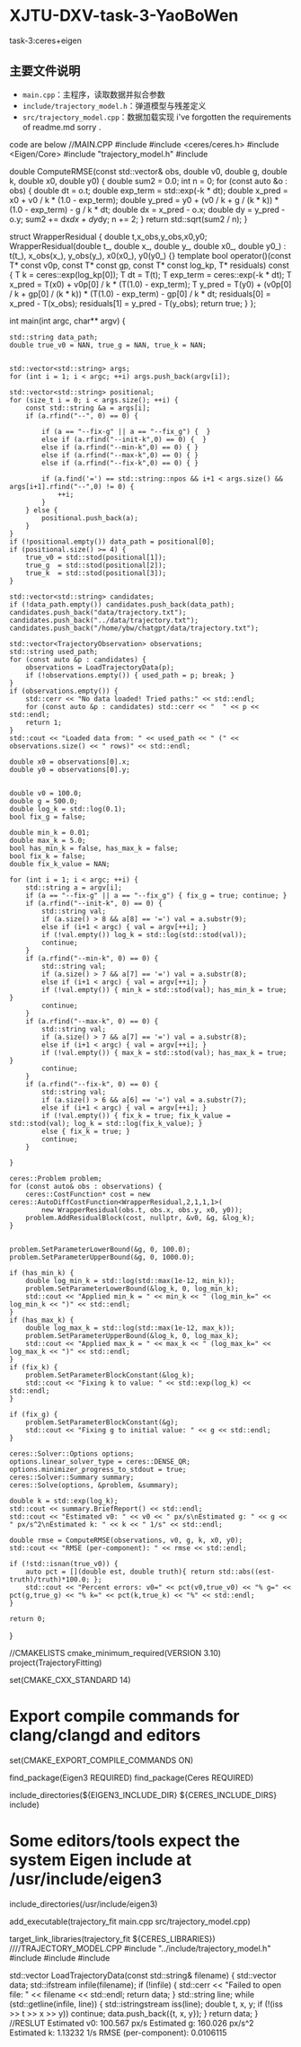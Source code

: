 # XJTU-DXV-task-3-YaoBoWen
task-3:ceres+eigen
## 主要文件说明
- `main.cpp`：主程序，读取数据并拟合参数
- `include/trajectory_model.h`：弹道模型与残差定义
- `src/trajectory_model.cpp`：数据加载实现
i've forgotten the requirements of readme.md sorry .

code are below
//MAIN.CPP
#include <iostream>
#include <ceres/ceres.h>
#include <Eigen/Core>
#include "trajectory_model.h"
#include <cmath>


double ComputeRMSE(const std::vector<TrajectoryObservation>& obs, double v0, double g, double k, double x0, double y0) {
    double sum2 = 0.0;
    int n = 0;
    for (const auto &o : obs) {
        double dt = o.t;
        double exp_term = std::exp(-k * dt);
        double x_pred = x0 + v0 / k * (1.0 - exp_term);
        double y_pred = y0 + (v0 / k + g / (k * k)) * (1.0 - exp_term) - g / k * dt;
        double dx = x_pred - o.x;
        double dy = y_pred - o.y;
        sum2 += dx*dx + dy*dy;
        n += 2;
    }
    return std::sqrt(sum2 / n);
}

struct WrapperResidual {
    double t,x_obs,y_obs,x0,y0;
    WrapperResidual(double t_, double x_, double y_, double x0_, double y0_) : t(t_), x_obs(x_), y_obs(y_), x0(x0_), y0(y0_) {}
    template<typename T>
    bool operator()(const T* const v0p, const T* const gp, const T* const log_kp, T* residuals) const {
        T k = ceres::exp(log_kp[0]);
        T dt = T(t);
        T exp_term = ceres::exp(-k * dt);
        T x_pred = T(x0) + v0p[0] / k * (T(1.0) - exp_term);
        T y_pred = T(y0) + (v0p[0] / k + gp[0] / (k * k)) * (T(1.0) - exp_term) - gp[0] / k * dt;
        residuals[0] = x_pred - T(x_obs);
        residuals[1] = y_pred - T(y_obs);
        return true;
    }
};

int main(int argc, char** argv) {
    
    std::string data_path;
    double true_v0 = NAN, true_g = NAN, true_k = NAN;

   
    std::vector<std::string> args;
    for (int i = 1; i < argc; ++i) args.push_back(argv[i]);

    std::vector<std::string> positional;
    for (size_t i = 0; i < args.size(); ++i) {
        const std::string &a = args[i];
        if (a.rfind("--", 0) == 0) {
          
            if (a == "--fix-g" || a == "--fix_g") {  }
            else if (a.rfind("--init-k",0) == 0) {  }
            else if (a.rfind("--min-k",0) == 0) { }
            else if (a.rfind("--max-k",0) == 0) { }
            else if (a.rfind("--fix-k",0) == 0) { }
            
            if (a.find('=') == std::string::npos && i+1 < args.size() && args[i+1].rfind("--",0) != 0) {
                ++i; 
            }
        } else {
            positional.push_back(a);
        }
    }
    if (!positional.empty()) data_path = positional[0];
    if (positional.size() >= 4) {
        true_v0 = std::stod(positional[1]);
        true_g  = std::stod(positional[2]);
        true_k  = std::stod(positional[3]);
    }

    std::vector<std::string> candidates;
    if (!data_path.empty()) candidates.push_back(data_path);
    candidates.push_back("data/trajectory.txt");
    candidates.push_back("../data/trajectory.txt");
    candidates.push_back("/home/ybw/chatgpt/data/trajectory.txt");

    std::vector<TrajectoryObservation> observations;
    std::string used_path;
    for (const auto &p : candidates) {
        observations = LoadTrajectoryData(p);
        if (!observations.empty()) { used_path = p; break; }
    }
    if (observations.empty()) {
        std::cerr << "No data loaded! Tried paths:" << std::endl;
        for (const auto &p : candidates) std::cerr << "  " << p << std::endl;
        return 1;
    }
    std::cout << "Loaded data from: " << used_path << " (" << observations.size() << " rows)" << std::endl;

    double x0 = observations[0].x;
    double y0 = observations[0].y;

    
    double v0 = 100.0;
    double g = 500.0;
    double log_k = std::log(0.1); 
    bool fix_g = false;

    double min_k = 0.01;
    double max_k = 5.0;
    bool has_min_k = false, has_max_k = false;
    bool fix_k = false;
    double fix_k_value = NAN;
  
    for (int i = 1; i < argc; ++i) {
        std::string a = argv[i];
        if (a == "--fix-g" || a == "--fix_g") { fix_g = true; continue; }
        if (a.rfind("--init-k", 0) == 0) {
            std::string val;
            if (a.size() > 8 && a[8] == '=') val = a.substr(9);
            else if (i+1 < argc) { val = argv[++i]; }
            if (!val.empty()) log_k = std::log(std::stod(val));
            continue;
        }
        if (a.rfind("--min-k", 0) == 0) {
            std::string val;
            if (a.size() > 7 && a[7] == '=') val = a.substr(8);
            else if (i+1 < argc) { val = argv[++i]; }
            if (!val.empty()) { min_k = std::stod(val); has_min_k = true; }
            continue;
        }
        if (a.rfind("--max-k", 0) == 0) {
            std::string val;
            if (a.size() > 7 && a[7] == '=') val = a.substr(8);
            else if (i+1 < argc) { val = argv[++i]; }
            if (!val.empty()) { max_k = std::stod(val); has_max_k = true; }
            continue;
        }
        if (a.rfind("--fix-k", 0) == 0) {
            std::string val;
            if (a.size() > 6 && a[6] == '=') val = a.substr(7);
            else if (i+1 < argc) { val = argv[++i]; }
            if (!val.empty()) { fix_k = true; fix_k_value = std::stod(val); log_k = std::log(fix_k_value); }
            else { fix_k = true; }
            continue;
        }
      
    }

    ceres::Problem problem;
    for (const auto& obs : observations) {
        ceres::CostFunction* cost = new ceres::AutoDiffCostFunction<WrapperResidual,2,1,1,1>(
            new WrapperResidual(obs.t, obs.x, obs.y, x0, y0));
        problem.AddResidualBlock(cost, nullptr, &v0, &g, &log_k);
    }

   
    problem.SetParameterLowerBound(&g, 0, 100.0);
    problem.SetParameterUpperBound(&g, 0, 1000.0);
    
    if (has_min_k) {
        double log_min_k = std::log(std::max(1e-12, min_k));
        problem.SetParameterLowerBound(&log_k, 0, log_min_k);
        std::cout << "Applied min_k = " << min_k << " (log_min_k=" << log_min_k << ")" << std::endl;
    }
    if (has_max_k) {
        double log_max_k = std::log(std::max(1e-12, max_k));
        problem.SetParameterUpperBound(&log_k, 0, log_max_k);
        std::cout << "Applied max_k = " << max_k << " (log_max_k=" << log_max_k << ")" << std::endl;
    }
    if (fix_k) {
        problem.SetParameterBlockConstant(&log_k);
        std::cout << "Fixing k to value: " << std::exp(log_k) << std::endl;
    }
   
    if (fix_g) {
        problem.SetParameterBlockConstant(&g);
        std::cout << "Fixing g to initial value: " << g << std::endl;
    }

    ceres::Solver::Options options;
    options.linear_solver_type = ceres::DENSE_QR;
    options.minimizer_progress_to_stdout = true;
    ceres::Solver::Summary summary;
    ceres::Solve(options, &problem, &summary);

    double k = std::exp(log_k);
    std::cout << summary.BriefReport() << std::endl;
    std::cout << "Estimated v0: " << v0 << " px/s\nEstimated g: " << g << " px/s^2\nEstimated k: " << k << " 1/s" << std::endl;

    double rmse = ComputeRMSE(observations, v0, g, k, x0, y0);
    std::cout << "RMSE (per-component): " << rmse << std::endl;

    if (!std::isnan(true_v0)) {
        auto pct = [](double est, double truth){ return std::abs((est-truth)/truth)*100.0; };
        std::cout << "Percent errors: v0=" << pct(v0,true_v0) << "% g=" << pct(g,true_g) << "% k=" << pct(k,true_k) << "%" << std::endl;
    }

    return 0;
}

//CMAKELISTS
cmake_minimum_required(VERSION 3.10)
project(TrajectoryFitting)

set(CMAKE_CXX_STANDARD 14)

# Export compile commands for clang/clangd and editors
set(CMAKE_EXPORT_COMPILE_COMMANDS ON)

find_package(Eigen3 REQUIRED)
find_package(Ceres REQUIRED)

include_directories(${EIGEN3_INCLUDE_DIR} ${CERES_INCLUDE_DIRS} include)

# Some editors/tools expect the system Eigen include at /usr/include/eigen3
include_directories(/usr/include/eigen3)

add_executable(trajectory_fit main.cpp src/trajectory_model.cpp)

target_link_libraries(trajectory_fit ${CERES_LIBRARIES})
////TRAJECTORY_MODEL.CPP
#include "../include/trajectory_model.h"
#include <fstream>
#include <sstream>
#include <iostream>

std::vector<TrajectoryObservation> LoadTrajectoryData(const std::string& filename) {
    std::vector<TrajectoryObservation> data;
    std::ifstream infile(filename);
    if (!infile) {
        std::cerr << "Failed to open file: " << filename << std::endl;
        return data;
    }
    std::string line;
    while (std::getline(infile, line)) {
        std::istringstream iss(line);
        double t, x, y;
        if (!(iss >> t >> x >> y)) continue;
        data.push_back({t, x, y});
    }
    return data;
}
//RESLUT
Estimated v0: 100.567 px/s
Estimated g: 160.026 px/s^2
Estimated k: 1.13232 1/s
RMSE (per-component): 0.0106115
